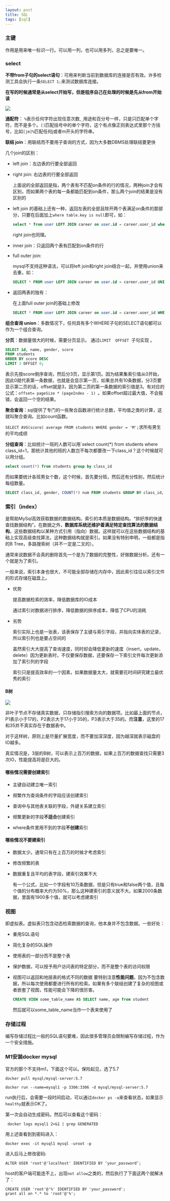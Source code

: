 ```yaml
---
layout: post
title: SQL
tags: [sql]
---
```


### 主键

作用是用来唯一标识一行。可以用一列，也可以用多列，总之是要唯一。

### select

**不带from子句的select语句**：可用来判断当前到数据库的连接是否有效。许多检测工具会执行一条`SELECT 1;`来测试数据库连接。 

**在写的时候通常是从select开始写，但是程序自己在处理的时候是先从from开始读**

![](/images/SQL/2022-01-09-11-53-39-image.webp)

**通配符**： `%`表示任何字符出现任意次数,`_`用途和百分号一样，只是只匹配单个字符，而不是多个。`[]`匹配括号中的单个字符，这个有点像正则表达式里那个方括号，比如`[jm]%`匹配任何j或者m开头的字符串。

**联结 join**：用联结而不要用子查询的方式，因为大多数DBMS处理联结要更快

几个join的区别：

- left join：左边表的行要全部返回

- right join: 右边表的行要全部返回
  
  上面说的全部返回是指，两个表有不匹配on条件的行的情况，两种join才会有区别，而如果两个表的每一条都能匹配到on条件，那么两个join的结果是没有区别的

- left join 的基础上还有一种，返回左表的全部且除开两个表满足on条件的那部分，只要在后面加上`where table.key is null`即可，如：
  
  ```sql
  select * from user LEFT JOIN career on user.id = career.user_id where career.user_id IS NULL;
  ```
  
  right join也同理。

- inner join：只返回两个表有匹配到on条件的行

- full outer join:
  
  mysql不支持这种语法，可以将left join和right join结合一起，并使用union来去重，如：
  
  ```sql
  SELECT * FROM user LEFT JOIN career on user.id = career.user_id UNION SELECT * FROM user RIGHT JOIN career on user.id = career.user_id;e
  ```

- 返回两表的独有：
  
  在上面full outer join的基础上修改
  
  ```sql
  SELECT * FROM user LEFT JOIN career on user.id = career.user_id WHERE career.user_id IS NULL UNION SELECT * FROM user RIGHT JOIN career on user.id = career.user_id WHERE user.id IS NULL;
  ```

**组合查询 union**：多数情况下，任何具有多个WHERE子句的SELECT语句都可以作为一个组合查询。

<!-- more -->

**分页**：数据量很大的时候，需要分页显示。 通过`LIMIT  OFFSET `子句实现 。

```sql
SELECT id, name, gender, score
FROM students
ORDER BY score DESC
LIMIT 3 OFFSET 0;
```

表示先按score倒序查询，然后分3页，显示第1页。因为结果集索引值从0开始，因此0就代表第一条数据，也就是会显示第一页，如果总共有10条数据，分3页要显示第二页的话，offset就是3，因为第二页的第一条数据的索引值是3。有对应的公式：`offset= pageSize * (pageIndex - 1) `。如果offset超过最大值，不会报错，会返回一个空的结果。

**聚合查询**：sql提供了专门的一些聚合函数进行统计总数，平均值之类的计算，这就叫聚合查询。比如count函数。

`SELECT AVG(score) average FROM students WHERE gender = 'M';`求所有男生的平均成绩

**分组查询**：比如统计一班的人数可以用`select count(*) from students where class_id=1，那统计其他的班的人数岂不每次都要改一下class_id？这个时候就可以用分组。

```sql
select count(*) from students group by class_id
```

而如果要统计各班男女个数，这个时候，首先要分班，然后还有分性别，然后统计每组数量。

```sql
SELECT class_id, gender, COUNT(*) num FROM students GROUP BY class_id, gender;
```

### 索引（index）

是帮助MySql高效获取数据的数据结构。索引的本质是数据结构。“排好序的快速查找数据结构”。在数据之外，**数据库系统还维护着满足特定查找算法的数据结构**，这些数据结构以某种方式引用（指向）数据。这样就可以在这些数据结构的基础上实现高级查找算法，这种数据结构就是索引。如果没有特别申明，一般都是指的B Tree，多路搜索树（并不一定是二叉的）。

通常来说数据不会真的删除首先一个是为了数据的完整性，好做数据分析。还有一个就是为了索引。

一般来说，索引本身也很大，不可能全部存储在内存中，因此索引往往以索引文件的形式存储在磁盘上。

- 优势
  
  提高数据检索的效率，降低数据库的IO成本
  
  通过索引对数据进行排序，降低数据的排序成本，降低了CPU的消耗

- 劣势
  
  索引实际上也是一张表，该表保存了主键与索引字段，并指向实体表的记录，所以索引列也是要占空间的
  
  虽然索引大大提高了查询速度，同时却会降低更新的速度（insert，update，delete）因为更新表时，不仅要保存数据，还要保存一下索引文件每次更新添加了索引列的字段
  
  索引只是提高效率的一个因素，如果数据量太大，就需要花时间研究建立最优秀的索引

#### B树

![](/images/SQL/2022-01-15-15-06-31-image.webp)

非叶子节点不存储真实数据，只存储指引搜索方向的数据项。比如最上面的节点，P1表示小于17的，P2表示大于17小于35的，P3表示大于35的。而**注意**，这里的17和35并不真实存在于数据表中。

对于这样树，原则上是尽量扩展宽度，而不要加深深度，因为越深就表示磁盘的IO越多。

真实情况是，3层的B树，可以表示上百万的数据，如果上百万的数据查找只需要3次IO，性能提高将是巨大的。

#### 哪些情况需要创建索引

- 主键自动建立唯一索引

- 频繁作为查询条件的字段应该创建索引

- 查询中与其他表关联的字段，外键关系建立索引

- 频繁更新的字段**不适合**创建索引

- where条件里用不到的字段**不创建**索引

#### 哪些情况不要建索引

- 数据太少。通常只有在上百万的时候才考虑索引

- 修改频繁的表

- 数据重复且平均的表字段，建索引效果不大
  
  有一个公式，比如一个字段有10万条数据，但是只有true和false两个值，且每个值的分布概率大约为50%，那么这种建索引的意义就不大。如果2000条数据，里面有1900多个值，就可以考虑建索引

### 视图

即虚拟表。虚拟表只包含动态检索数据的查询，他本身并不包含数据。一些好处：

- 重用SQL语句

- 简化复杂的SQL操作

- 使用表的一部分而不是整个表

- 保护数据，可以授予用户访问表的特定部分，而不是整个表的访问权限

- 视图可以返回和地层表的格式不同的数据
  要特别注意**性能问题**，因为不包含数据，所以每次使用都要进行所有的检索。如果有多个联结创建了复杂的视图或者嵌套了视图，性能可能会下降的很厉害。
  
  ```sql
  CREATE VIEW some_table_name AS SELECT name, age from student
  ```
  
  然后就可以some_table_name当作一个表来使用了

### 存储过程

编写存储过程比一般的SQL语句要难，因此很多管理员会限制编写存储过程，作为一个安全措施。

### M1安装docker mysql

官方的那个不支持m1，下面这个可以。保险起见，选了5.7

```
docker pull mysql/mysql-server:5.7

docker run --name=mysql1 -p 3306:3306 -d mysql/mysql-server:5.7
```

run执行后，会需要一段时间启动，可以通过`docker ps -a`来查看状态，如果显示`healthy`就表示OK了。

第一次会自动生成密码，然后可以查看这个密码：

```
 docker logs mysql1 2>&1 | grep GENERATED
```

用上述查看到到密码进入：

```
docker exec -it mysql1 mysql -uroot -p
```

进入后马上修改密码:

```
ALTER USER 'root'@'localhost' IDENTIFIED BY ‘your_password’;
```

host的客户端可能连不上，出现`not allow`之类的，然后执行了下面这两个就解决了：

```
CREATE USER 'root'@'%' IDENTIFIED BY 'your_password';
grant all on *.* to 'root'@'%';
```
